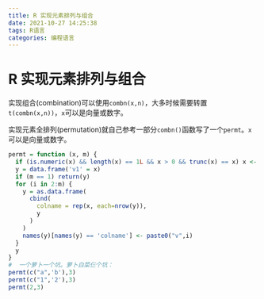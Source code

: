 ```yaml
---
title: R 实现元素排列与组合
date: 2021-10-27 14:25:38
tags: R语言
categories: 编程语言
---
```


# R 实现元素排列与组合
实现组合(combination)可以使用`combn(x,n)`，大多时候需要转置`t(combn(x,n))`，`x`可以是向量或数字。

实现元素全排列(permutation)就自己参考一部分`combn()`函数写了一个`permt`。`x`可以是向量或数字。
<!-- more -->
```r
permt = function (x, m) {
  if (is.numeric(x) && length(x) == 1L && x > 0 && trunc(x) == x) x <- seq_len(x)
  y = data.frame('v1' = x)
  if (m == 1) return(y)
  for (i in 2:m) {
    y = as.data.frame(
      cbind(
        colname = rep(x, each=nrow(y)),
        y
      )
    )
    names(y)[names(y) == 'colname'] <- paste0("v",i)
  }
  y
}
#  一个萝卜一个坑。萝卜白菜仨个坑：
permt(c("a",'b'),3)
permt(c("1",'2'),3)
permt(2,3)